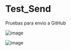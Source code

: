 # Test_Send
Pruebas para envio a GitHub

![image](https://github.com/user-attachments/assets/b4af8451-c144-4469-a4e5-3530326819df)

![image](https://github.com/user-attachments/assets/425165cb-ce8a-49d5-982a-a037b58f11e8)

